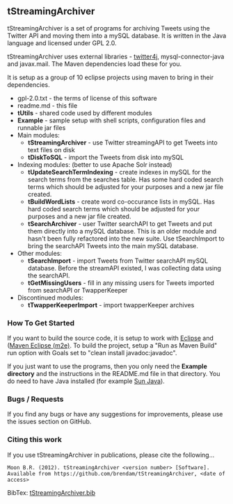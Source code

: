 ## tStreamingArchiver

tStreamingArchiver is a set of programs for archiving Tweets using the Twitter API and moving them into a mySQL database. It is written in the Java language and licensed under GPL 2.0.

tStreamingArchiver uses external libraries - [twitter4j](http://twitter4j.org/en/index.html), mysql-connector-java and javax.mail. The Maven dependencies load these for you.

It is setup as a group of 10 eclipse projects using maven to bring in their dependencies.

* gpl-2.0.txt - the terms of license of this software
* readme.md - this file
* **tUtils** - shared code used by different modules
* **Example** - sample setup with shell scripts, configuration files and runnable jar files
* Main modules:
    * **tStreamingArchiver** - use Twitter streamingAPI to get Tweets into text files on disk
    * **tDiskToSQL** - import the Tweets from disk into mySQL
* Indexing modules: (better to use Apache Solr instead)
    * **tUpdateSearchTermIndexing** - create indexes in mySQL for the search terms from the searches table. Has some hard coded search terms which should be adjusted for your purposes and a new jar file created.
    * **tBuildWordLists** - create word co-occurance lists in mySQL. Has hard coded search terms which should be adjusted for your purposes and a new jar file created.
    * **tSearchArchiver** - user Twitter searchAPI to get Tweets and put them directly into a mySQL database. This is an older module and hasn't been fully refactored into the new suite. Use tSearchImport to bring the searchAPI Tweets into the main mySQL database.
* Other modules:
    * **tSearchImport** - import Tweets from Twitter searchAPI mySQL database. Before the streamAPI existed, I was collecting data using the searchAPI.
    * **tGetMissingUsers** - fill in any missing users for Tweets imported from searchAPI or TwapperKeeper
* Discontinued modules:
    * **tTwapperKeeperImport** - import twapperKeeper archives

### How To Get Started

If you want to build the source code, it is setup to work with [Eclipse](http://eclipse.org/) and ([Maven Eclipse (m2e)](http://www.eclipse.org/m2e/). To build the project, setup a "Run as Maven Build" run option with Goals set to "clean install javadoc:javadoc".

If you just want to use the programs, then you only need the **Example directory** and the instructions in the README.md file in that directory. You do need to have Java installed (for example [Sun Java](http://java.com/en/download/index.jsp)).

### Bugs / Requests

If you find any bugs or have any suggestions for improvements, please use the issues section on GitHub. 

### Citing this work

If you use tStreamingArchiver in publications, please cite the following...

`Moon B.R. (2012). tStreamingArchiver <version number> [Software]. Available from https://github.com/brendam/tStreamingArchiver, <date of access>`

BibTex: [tStreamingArchiver.bib](https://github.com/brendam/tStreamingArchiver/blob/master/tStreamingArchiver.bib)
